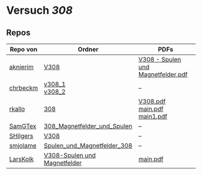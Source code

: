 # Versuch *308*

## Repos

|          Repo von          |                                                                           Ordner                                                                            |                                                                                                                                                                                  PDFs                                                                                                                                                                                  |
|----------------------------|-------------------------------------------------------------------------------------------------------------------------------------------------------------|------------------------------------------------------------------------------------------------------------------------------------------------------------------------------------------------------------------------------------------------------------------------------------------------------------------------------------------------------------------------|
|[aknierim](../repo/aknierim)|[V308](https://github.com/aknierim/AP/tree/master/WiSe/V308)                                                                                                 |[V308 - Spulen und Magnetfelder.pdf](https://docs.google.com/viewer?url=https://raw.githubusercontent.com/aknierim/AP/master/Protokolle/V308%20-%20Spulen%20und%20Magnetfelder.pdf)                                                                                                                                                                                     |
|[chrbeckm](../repo/chrbeckm)|[v308_1](https://github.com/chrbeckm/anfaenger-praktikum/tree/master/v308_1)<br/>[v308_2](https://github.com/chrbeckm/anfaenger-praktikum/tree/master/v308_2)|–                                                                                                                                                                                                                                                                                                                                                                       |
|[rkallo](../repo/rkallo)    |[308](https://github.com/rkallo/APWS1718/tree/master/308)                                                                                                    |[V308.pdf](https://docs.google.com/viewer?url=https://raw.githubusercontent.com/rkallo/APWS1718/master/308/V308.pdf)<br/>[main.pdf](https://docs.google.com/viewer?url=https://raw.githubusercontent.com/rkallo/APWS1718/master/308/main.pdf)<br/>[main1.pdf](https://docs.google.com/viewer?url=https://raw.githubusercontent.com/rkallo/APWS1718/master/308/main1.pdf)|
|[SamGTex](../repo/SamGTex)  |[308_Magnetfelder_und_Spulen](https://github.com/SamGTex/Physik_Praktikum_Samuel_Max/tree/master/308_Magnetfelder_und_Spulen)                                |–                                                                                                                                                                                                                                                                                                                                                                       |
|[SHilgers](../repo/SHilgers)|[V308](https://github.com/SHilgers/Praktikum2/tree/master/V308)                                                                                              |–                                                                                                                                                                                                                                                                                                                                                                       |
|[smjolame](../repo/smjolame)|[Spulen_und_Magnetfelder_308](https://github.com/smjolame/Praktikum_1/tree/master/Spulen_und_Magnetfelder_308)                                               |–                                                                                                                                                                                                                                                                                                                                                                       |
|[LarsKolk](../repo/LarsKolk)|[V308-Spulen und Magnetfelder](https://github.com/LarsKolk/Anfaengerpraktikum/tree/master/V308-Spulen%20und%20Magnetfelder)                                  |[main.pdf](https://docs.google.com/viewer?url=https://raw.githubusercontent.com/LarsKolk/Anfaengerpraktikum/master/V308-Spulen%20und%20Magnetfelder/main.pdf)                                                                                                                                                                                                           |
